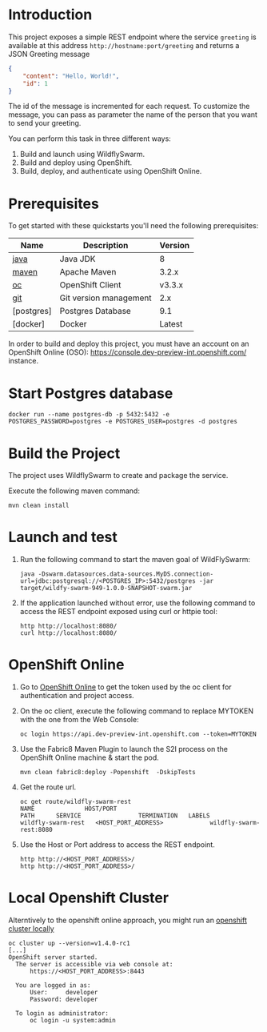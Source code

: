# Introduction

This project exposes a simple REST endpoint where the service `greeting` is available at this address `http://hostname:port/greeting` and returns a JSON Greeting message

```json
{
    "content": "Hello, World!",
    "id": 1
}

```

The id of the message is incremented for each request. 
To customize the message, you can pass as parameter the name of the person that you want to send your greeting.

You can perform this task in three different ways:

1. Build and launch using WildflySwarm.
1. Build and deploy using OpenShift.
1. Build, deploy, and authenticate using OpenShift Online.

# Prerequisites

To get started with these quickstarts you'll need the following prerequisites:

Name | Description | Version
--- | --- | ---
[java][1] | Java JDK | 8
[maven][2] | Apache Maven | 3.2.x 
[oc][3] | OpenShift Client | v3.3.x
[git][4] | Git version management | 2.x
[postgres] | Postgres Database | 9.1
[docker] | Docker | Latest

[1]: http://www.oracle.com/technetwork/java/javase/downloads/
[2]: https://maven.apache.org/download.cgi?Preferred=ftp://mirror.reverse.net/pub/apache/
[3]: https://docs.openshift.com/enterprise/3.2/cli_reference/get_started_cli.html
[4]: https://git-scm.com/book/en/v2/Getting-Started-Installing-Git
[5]: https://hub.docker.com/_/postgres/
[6]: https://docs.docker.com/engine/installation/

In order to build and deploy this project, you must have an account on an OpenShift Online (OSO): https://console.dev-preview-int.openshift.com/ instance.

# Start Postgres database

```
docker run --name postgres-db -p 5432:5432 -e POSTGRES_PASSWORD=postgres -e POSTGRES_USER=postgres -d postgres
```

# Build the Project

The project uses WildflySwarm to create and package the service.

Execute the following maven command:

```
mvn clean install
```

# Launch and test

1. Run the following command to start the maven goal of WildFlySwarm:

    ```
    java -Dswarm.datasources.data-sources.MyDS.connection-url=jdbc:postgresql://<POSTGRES_IP>:5432/postgres -jar target/wildfy-swarm-949-1.0.0-SNAPSHOT-swarm.jar
    ```

1. If the application launched without error, use the following command to access the REST endpoint exposed using curl or httpie tool:

    ```
    http http://localhost:8080/
    curl http://localhost:8080/
    ```

# OpenShift Online

1. Go to [OpenShift Online](https://console.dev-preview-int.openshift.com/console/command-line) to get the token used by the oc client for authentication and project access. 

1. On the oc client, execute the following command to replace MYTOKEN with the one from the Web Console:

    ```
    oc login https://api.dev-preview-int.openshift.com --token=MYTOKEN
    ```
1. Use the Fabric8 Maven Plugin to launch the S2I process on the OpenShift Online machine & start the pod.

    ```
    mvn clean fabric8:deploy -Popenshift  -DskipTests
    ```
    
1. Get the route url.

    ```
    oc get route/wildfly-swarm-rest
    NAME              HOST/PORT                                          PATH      SERVICE                TERMINATION   LABELS
    wildfly-swarm-rest   <HOST_PORT_ADDRESS>             wildfly-swarm-rest:8080
    ```

1. Use the Host or Port address to access the REST endpoint.
    ```
    http http://<HOST_PORT_ADDRESS>/
    http http://<HOST_PORT_ADDRESS>/
    ```

# Local Openshift Cluster 
 
 Alterntively to the openshift online approach, you might run an [openshift cluster locally](https://github.com/openshift/origin/blob/master/docs/cluster_up_down.md)
 
 ```
 oc cluster up --version=v1.4.0-rc1
 [...]
 OpenShift server started.
   The server is accessible via web console at:
       https://<HOST_PORT_ADDRESS>:8443

   You are logged in as:
       User:     developer
       Password: developer

   To login as administrator:
       oc login -u system:admin
 ```
 
 
